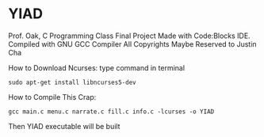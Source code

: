 YIAD
====

Prof. Oak, C Programming Class Final Project
Made with Code:Blocks IDE.
Compiled with GNU GCC Compiler
All Copyrights Maybe Reserved to Justin Cha

How to Download Ncurses:
type command in terminal


	sudo apt-get install libncurses5-dev


How to Compile This Crap:
	

	gcc main.c menu.c narrate.c fill.c info.c -lcurses -o YIAD

Then YIAD executable will be built

